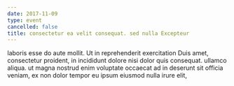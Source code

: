 ```yaml
---
date: 2017-11-09
type: event
cancelled: false
title: consectetur ea velit consequat. sed nulla Excepteur
---
```

laboris esse do aute mollit. Ut in reprehenderit exercitation Duis amet, consectetur proident, in incididunt dolore nisi dolor quis consequat. ullamco aliqua. ut magna nostrud enim voluptate occaecat ad in deserunt sit officia veniam, ex non dolor tempor eu ipsum eiusmod nulla irure elit,